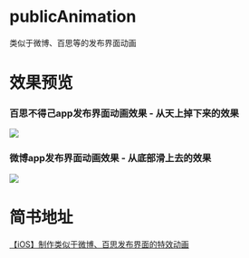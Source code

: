 # publicAnimation
类似于微博、百思等的发布界面动画

# 效果预览

###  百思不得己app发布界面动画效果 - 从天上掉下来的效果
![](http://ojwwhf19y.bkt.clouddn.com/%E7%99%BE%E6%80%9D%E4%B8%8D%E5%BE%97%E5%A7%90%E5%8F%91%E5%B8%83%E5%8A%A8%E7%94%BB.gif)
### 微博app发布界面动画效果 - 从底部滑上去的效果
![](http://ojwwhf19y.bkt.clouddn.com/%E5%BE%AE%E5%8D%9A%E5%8F%91%E5%B8%83%E7%95%8C%E9%9D%A2%E5%8A%A8%E7%94%BB%E6%95%88%E6%9E%9C.gif)


# 简书地址

[【iOS】制作类似于微博、百思发布界面的特效动画](http://www.jianshu.com/p/6cde1ca84d13)

